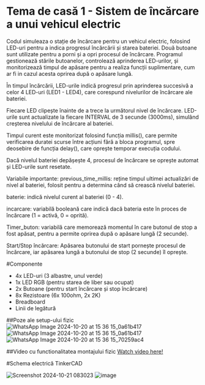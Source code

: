 # Tema de casă 1 - ⁠Sistem de încărcare a unui vehicul electric
Codul simuleaza o stație de încărcare pentru un vehicul electric, folosind LED-uri pentru a indica progresul încărcării și starea bateriei. Două butoane sunt utilizate pentru a porni și a opri procesul de încărcare. 
Programul gestionează stările butoanelor, controlează aprinderea LED-urilor, și monitorizează timpul de apăsare pentru a realiza funcții suplimentare, cum ar fi in cazul acesta oprirea după o apăsare lungă.

În timpul încărcării, LED-urile indică progresul prin aprinderea succesivă a celor 4 LED-uri (LED1 - LED4), care corespund nivelurilor de încărcare ale bateriei.

Fiecare LED clipește înainte de a trece la următorul nivel de încărcare.
LED-urile sunt actualizate la fiecare INTERVAL de 3 secunde (3000ms), simulând creșterea nivelului de încărcare al bateriei.

Timpul curent este monitorizat folosind funcția millis(), care permite verificarea duratei scurse între acțiuni fără a bloca programul, spre deosebire de funcția delay(), care oprește temporar execuția codului.

Dacă nivelul bateriei depășește 4, procesul de încărcare se oprește automat și LED-urile sunt resetate.

Variabile importante:
previous_time_millis: reține timpul ultimei actualizări de nivel al bateriei, folosit pentru a determina când să crească nivelul bateriei.

baterie: indică nivelul curent al bateriei (0 - 4).

incarcare: variabilă booleană care indică dacă bateria este în proces de încărcare (1 = activă, 0 = oprită).

Timer_buton: variabilă care memorează momentul în care butonul de stop a fost apăsat, pentru a permite oprirea după o apăsare lungă (2 secunde).

Start/Stop încărcare: Apăsarea butonului de start pornește procesul de încărcare, iar apăsarea lungă a butonului de stop (2 secunde) îl oprește.

#Componente
- 4x LED-uri (3 albastre, unul verde)
- 1x LED RGB (pentru starea de liber sau ocupat)
- 2x Butoane (pentru start încărcare și stop încărcare)
- 8x Rezistoare (6x 100ohm, 2x 2K)
- Breadboard
- Linii de legătură

##Poze ale setup-ului fizic
![WhatsApp Image 2024-10-20 at 15 36 15_0a61b417](https://github.com/user-attachments/assets/2b202bcf-111a-4e04-b851-deaa03b3da12)
![WhatsApp Image 2024-10-20 at 15 36 15_0a61b417](https://github.com/user-attachments/assets/6f8adff6-5f98-46ce-8ec7-13695cf3fbd1)
![WhatsApp Image 2024-10-20 at 15 36 15_70259ac4](https://github.com/user-attachments/assets/be0fa16e-e1dd-4a01-b788-94e85d2e72a3)

##Video cu functionalitatea montajului fizic
[Watch video here!](https://youtu.be/yDOoSeVnga8)

#Schema electrică TinkerCAD

![Screenshot 2024-10-21 083023](https://github.com/user-attachments/assets/998c2151-0ede-48b1-85a8-215128cfdd1b)
![image](https://github.com/user-attachments/assets/9c5832d8-979a-4020-84fe-70962dd759be)




